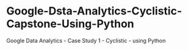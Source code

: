 # Google-Dsta-Analytics-Cyclistic-Capstone-Using-Python
Google Data Analytics - Case Study 1 - Cyclistic - using Python
